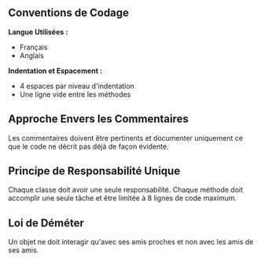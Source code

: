 ## Conventions de Codage

**Langue Utilisées :**
- Français
- Anglais

**Indentation et Espacement :**
- 4 espaces par niveau d'indentation
- Une ligne vide entre les méthodes

## Approche Envers les Commentaires

Les commentaires doivent être pertinents et documenter uniquement ce que le code ne 
décrit pas déjà de façon évidente.

## Principe de Responsabilité Unique

Chaque classe doit avoir une seule responsabilité. 
Chaque méthode doit accomplir une seule tâche et être limitée à 8 lignes de code maximum.

## Loi de Déméter

Un objet ne doit interagir qu'avec ses amis proches et non avec les amis de ses amis.

